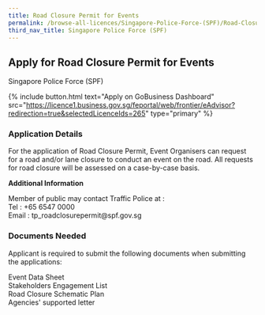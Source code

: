 ```yaml
---
title: Road Closure Permit for Events
permalink: /browse-all-licences/Singapore-Police-Force-(SPF)/Road-Closure-Permit-for-Events
third_nav_title: Singapore Police Force (SPF)
---
```


## Apply for Road Closure Permit for Events

Singapore Police Force (SPF)

{% include button.html text="Apply on GoBusiness Dashboard" src="https://licence1.business.gov.sg/feportal/web/frontier/eAdvisor?redirection=true&selectedLicenceIds=265" type="primary" %}

### Application Details

<p>For the application of Road Closure Permit, Event Organisers can request for a road and/or lane closure to conduct an event on the road. All requests for road closure will be assessed on a case-by-case basis.</p>

**Additional Information**

<p>Member of public may contact Traffic Police at :<br />Tel : +65 6547 0000<br />Email : tp_roadclosurepermit@spf.gov.sg</p>

### Documents Needed

<p>Applicant is required to submit the following documents when submitting the applications:</p>
<p>Event Data Sheet<br />Stakeholders Engagement List<br />Road Closure Schematic Plan<br />Agencies' supported letter</p>

